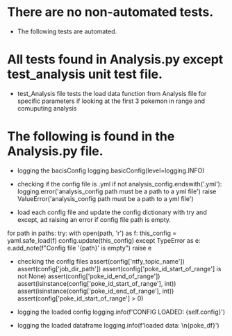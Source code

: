 # There are no non-automated tests.
* The following tests are automated. 

# All tests found in Analysis.py except test_analysis unit test file. 

* test_Analysis file tests the load data function from Analysis file for specific parameters if looking at the first 3 pokemon in range and comuputing analysis


# The following is found in the Analysis.py file.

* logging the bacisConfig
logging.basicConfig(level=logging.INFO)


* checking if the config file is .yml
if not analysis_config.endswith('.yml'):
    logging.error('analysis_config path must be a path to a yml file')
    raise ValueError('analysis_config path must be a path to a yml file')



* load each config file and update the config dictionary with try and except, ad raising an error if config file path is empty.

for path in paths:
    try:
        with open(path, 'r') as f:
            this_config = yaml.safe_load(f)
        config.update(this_config)
    except TypeError as e:
        e.add_note(f"Config file '{path}' is empty")
        raise e

* checking the config files
assert(config['ntfy_topic_name'])
assert(config['job_dir_path'])
assert(config['poke_id_start_of_range'] is not None)
assert(config['poke_id_end_of_range'])
assert(isinstance(config['poke_id_start_of_range'], int))
assert(isinstance(config['poke_id_end_of_range'], int))
assert(config['poke_id_start_of_range'] > 0)


* logging the loaded config
logging.info(f'CONFIG LOADED: {self.config}')

* logging the loaded dataframe
logging.info(f'loaded data: \n{poke_df}')
